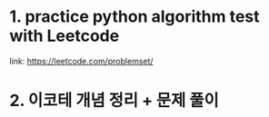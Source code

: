 # 1. practice python algorithm test with Leetcode
link: https://leetcode.com/problemset/

# 2. 이코테 개념 정리 + 문제 풀이